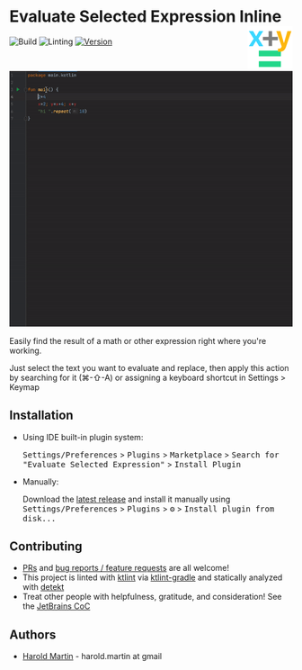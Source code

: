 # Evaluate Selected Expression Inline <img align="right" src="media/pluginIcon.png" />

![Build](https://github.com/hbmartin/intellij-plugin-evaluate-selected-expression/workflows/Build/badge.svg)
![Linting](https://github.com/hbmartin/intellij-plugin-evaluate-selected-expression/workflows/Linting/badge.svg)
[![Version](https://img.shields.io/jetbrains/plugin/v/PLUGIN_ID.svg)](https://plugins.jetbrains.com/plugin/PLUGIN_ID)

<img src="media/demo.gif" />

<!-- Plugin description -->

Easily find the result of a math or other expression right where you're working.

Just select the text you want to evaluate and replace, then apply this action by searching for it (⌘-⇧-A) or assigning a keyboard shortcut in  Settings > Keymap

<!-- Plugin description end -->

## Installation

- Using IDE built-in plugin system:
  
  <kbd>Settings/Preferences</kbd> > <kbd>Plugins</kbd> > <kbd>Marketplace</kbd> > <kbd>Search for "Evaluate Selected Expression"</kbd> >
  <kbd>Install Plugin</kbd>
  
- Manually:

  Download the [latest release](https://github.com/hbmartin/intellij-plugin-evaluate-selected-expression/releases/latest) and install it manually using
  <kbd>Settings/Preferences</kbd> > <kbd>Plugins</kbd> > <kbd>⚙️</kbd> > <kbd>Install plugin from disk...</kbd>


## Contributing

* [PRs](https://github.com/hbmartin/intellij-plugin-evaluate-selected-expression/pulls) and [bug reports / feature requests](https://github.com/hbmartin/intellij-replace-string-format-with-kotlin-template/issues) are all welcome!
* This project is linted with [ktlint](https://github.com/pinterest/ktlint) via [ktlint-gradle](https://github.com/JLLeitschuh/ktlint-gradle/tags) and statically analyzed with [detekt](https://github.com/detekt/detekt)
* Treat other people with helpfulness, gratitude, and consideration! See the [JetBrains CoC](https://confluence.jetbrains.com/display/ALL/JetBrains+Open+Source+and+Community+Code+of+Conduct)

## Authors

* [Harold Martin](https://www.linkedin.com/in/harold-martin-98526971/) - harold.martin at gmail

